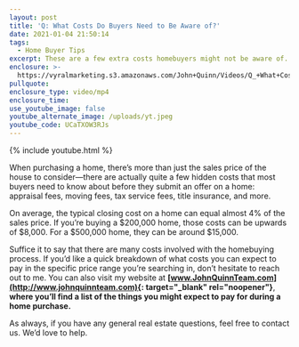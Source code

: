 ```yaml
---
layout: post
title: 'Q: What Costs Do Buyers Need to Be Aware of?'
date: 2021-01-04 21:50:14
tags:
  - Home Buyer Tips
excerpt: These are a few extra costs homebuyers might not be aware of.
enclosure: >-
  https://vyralmarketing.s3.amazonaws.com/John+Quinn/Videos/Q_+What+Costs+Do+Buyers+Need+to+Be+Aware+of_.mp4
pullquote:
enclosure_type: video/mp4
enclosure_time:
use_youtube_image: false
youtube_alternate_image: /uploads/yt.jpeg
youtube_code: UCaTXOW3RJs
---
```


{% include youtube.html %}

When purchasing a home, there’s more than just the sales price of the house to consider—there are actually quite a few hidden costs that most buyers need to know about before they submit an offer on a home: appraisal fees, moving fees, tax service fees, title insurance, and more.

On average, the typical closing cost on a home can equal almost 4% of the sales price. If you’re buying a $200,000 home, those costs can be upwards of $8,000. For a $500,000 home, they can be around $15,000.

Suffice it to say that there are many costs involved with the homebuying process. If you’d like a quick breakdown of what costs you can expect to pay in the specific price range you’re searching in, don’t hesitate to reach out to me. You can also visit my website at **[www.JohnQuinnTeam.com](http://www.johnquinnteam.com){: target="_blank" rel="noopener"}**, **where you’ll find a list of the things you might expect to pay for during a home purchase.**

As always, if you have any general real estate questions, feel free to contact us. We’d love to help.
